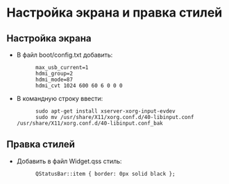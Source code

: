 # Настройка экрана и правка стилей

## Настройка экрана

* В файл boot/config.txt добавить:
			
			max_usb_current=1
			hdmi_group=2
			hdmi_mode=87
			hdmi_cvt 1024 600 60 6 0 0 0
			
* В командную строку ввести:
		
			sudo apt-get install xserver-xorg-input-evdev
			sudo mv /usr/share/X11/xorg.conf.d/40-libinput.conf /usr/share/X11/xorg.conf.d/40-libinput.conf_bak
			
			
## Правка стилей 

* Добавить в файл Widget.qss стиль: 
		
			QStatusBar::item { border: 0px solid black }; 